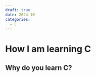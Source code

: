 ```yaml
---
draft: true
date: 2024-10-
categories:
  - C
---
```


# How I am learning C

## Why do you learn C?
